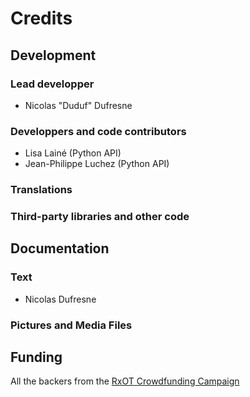 # Credits

## Development

### Lead developper

- Nicolas "Duduf" Dufresne

### Developpers and code contributors

- Lisa Lainé (Python API)
- Jean-Philippe Luchez (Python API)

### Translations

### Third-party libraries and other code

## Documentation

### Text

- Nicolas Dufresne

### Pictures and Media Files

## Funding

All the backers from the [RxOT Crowdfunding Campaign](https://www.indiegogo.com/projects/rxopentools-seize-the-means-of-film-production#/)